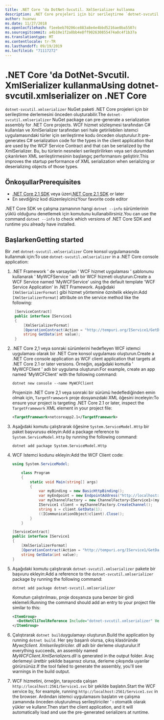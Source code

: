 ```yaml
---
title: .NET Core 'da DotNet-Svcutil. XmlSerializer kullanma
description: .NET Core projeleri için bir serileştirme `dotnet-svcutil.xmlserializer` derlemesini önceden oluşturmak üzere NuGet paketini nasıl kullanabileceğinizi öğrenin.
author: huanwu
ms.date: 11/27/2018
ms.openlocfilehash: f1eebeb70206ce883a8e4e4bbd5216ae0ba5507c
ms.sourcegitcommit: a4b10e1f2a8bb4e8ff902630855474a0c4f1b37a
ms.translationtype: MT
ms.contentlocale: tr-TR
ms.lasthandoff: 09/19/2019
ms.locfileid: "71117272"
---
```

# <a name="using-dotnet-svcutilxmlserializer-on-net-core"></a><span data-ttu-id="57ba4-103">.NET Core 'da DotNet-Svcutil. XmlSerializer kullanma</span><span class="sxs-lookup"><span data-stu-id="57ba4-103">Using dotnet-svcutil.xmlserializer on .NET Core</span></span>

<span data-ttu-id="57ba4-104">`dotnet-svcutil.xmlserializer` NuGet paketi .NET Core projeleri için bir serileştirme derlemesini önceden oluşturabilir.</span><span class="sxs-lookup"><span data-stu-id="57ba4-104">The `dotnet-svcutil.xmlserializer` NuGet package can pre-generate a serialization assembly for .NET Core projects.</span></span> <span data-ttu-id="57ba4-105">WCF hizmet sözleşmesi tarafından C# kullanılan ve XmlSerializer tarafından seri hale getirilebilen istemci uygulamasındaki türler için serileştirme kodu önceden oluşturulur.</span><span class="sxs-lookup"><span data-stu-id="57ba4-105">It pre-generates C# serialization code for the types in the client application that are used by the WCF Service Contract and that can be serialized by the XmlSerializer.</span></span> <span data-ttu-id="57ba4-106">Bu, bu türlerin nesneleri serileştirilirken veya seri durumdan çıkarılırken XML serileştirmesinin başlangıç performansını geliştirir.</span><span class="sxs-lookup"><span data-stu-id="57ba4-106">This improves the startup performance of XML serialization when serializing or deserializing objects of those types.</span></span>

## <a name="prerequisites"></a><span data-ttu-id="57ba4-107">Önkoşullar</span><span class="sxs-lookup"><span data-stu-id="57ba4-107">Prerequisites</span></span>

* <span data-ttu-id="57ba4-108">[.NET Core 2,1 SDK](https://dotnet.microsoft.com/download) veya üzeri</span><span class="sxs-lookup"><span data-stu-id="57ba4-108">[.NET Core 2.1 SDK](https://dotnet.microsoft.com/download) or later</span></span>
* <span data-ttu-id="57ba4-109">En sevdiğiniz kod düzenleyiciniz</span><span class="sxs-lookup"><span data-stu-id="57ba4-109">Your favorite code editor</span></span>

<span data-ttu-id="57ba4-110">.NET Core SDK ve çalışma zamanının hangi `dotnet --info` sürümlerinin yüklü olduğunu denetlemek için komutunu kullanabilirsiniz.</span><span class="sxs-lookup"><span data-stu-id="57ba4-110">You can use the command `dotnet --info` to check which versions of .NET Core SDK and runtime you already have installed.</span></span>

## <a name="getting-started"></a><span data-ttu-id="57ba4-111">Başlarken</span><span class="sxs-lookup"><span data-stu-id="57ba4-111">Getting started</span></span>

<span data-ttu-id="57ba4-112">Bir .net `dotnet-svcutil.xmlserializer` Core konsol uygulamasında kullanmak için:</span><span class="sxs-lookup"><span data-stu-id="57ba4-112">To use `dotnet-svcutil.xmlserializer` in a .NET Core console application:</span></span>

1. <span data-ttu-id="57ba4-113">.NET Framework ' de varsayılan ' WCF hizmet uygulaması ' şablonunu kullanarak ' MyWCFService ' adlı bir WCF hizmeti oluşturun.</span><span class="sxs-lookup"><span data-stu-id="57ba4-113">Create a WCF Service named 'MyWCFService' using the default template 'WCF Service Application' in .NET Framework.</span></span> <span data-ttu-id="57ba4-114">Aşağıdaki `[XmlSerializerFormat]` gibi hizmet yöntemine öznitelik ekleyin:</span><span class="sxs-lookup"><span data-stu-id="57ba4-114">Add `[XmlSerializerFormat]` attribute on the service method like the following:</span></span>

   ```csharp
    [ServiceContract]
    public interface IService1
    {
        [XmlSerializerFormat]
        [OperationContract(Action = "http://tempuri.org/IService1/GetData", ReplyAction = "http://tempuri.org/IService1/GetDataResponse")]
        string GetData(int value);
    }
    ```

2. <span data-ttu-id="57ba4-115">.NET Core 2,1 veya sonraki sürümlerini hedefleyen WCF istemci uygulaması olarak bir .NET Core konsol uygulaması oluşturun.</span><span class="sxs-lookup"><span data-stu-id="57ba4-115">Create a .NET Core console application as WCF client application that targets at .NET Core 2.1 or later versions.</span></span> <span data-ttu-id="57ba4-116">Örneğin, aşağıdaki komutla ' MyWCFClient ' adlı bir uygulama oluşturun:</span><span class="sxs-lookup"><span data-stu-id="57ba4-116">For example, create an app named 'MyWCFClient' with the following command:</span></span>

    ```dotnetcli
    dotnet new console --name MyWCFClient
    ```

    <span data-ttu-id="57ba4-117">Projenizin .NET Core 2,1 veya sonraki bir sürümü hedeflediğinden emin olmak için, `TargetFramework` proje dosyanızdaki XML öğesini inceleyin:</span><span class="sxs-lookup"><span data-stu-id="57ba4-117">To ensure your project is targeting .NET Core 2.1 or later, inspect the `TargetFramework` XML element in your project file:</span></span>

    ```xml
    <TargetFramework>netcoreapp2.1</TargetFramework>
    ```

3. <span data-ttu-id="57ba4-118">Aşağıdaki komutu çalıştırarak öğesine `System.ServiceModel.Http` bir paket başvurusu ekleyin:</span><span class="sxs-lookup"><span data-stu-id="57ba4-118">Add a package reference to `System.ServiceModel.Http` by running the following command:</span></span>

    ```dotnetcli
    dotnet add package System.ServiceModel.Http
    ```

4. <span data-ttu-id="57ba4-119">WCF Istemci kodunu ekleyin:</span><span class="sxs-lookup"><span data-stu-id="57ba4-119">Add the WCF Client code:</span></span>

    ```csharp
    using System.ServiceModel;

        class Program
        {
            static void Main(string[] args)
            {
                var myBinding = new BasicHttpBinding();
                var myEndpoint = new EndpointAddress("http://localhost:2561/Service1.svc"); //Fill your service url here
                var myChannelFactory = new ChannelFactory<IService1>(myBinding, myEndpoint);
                IService1 client = myChannelFactory.CreateChannel();
                string s = client.GetData(1);
                ((ICommunicationObject)client).Close();
            }
        }

    [ServiceContract]
    public interface IService1
    {
        [XmlSerializerFormat]
        [OperationContract(Action = "http://tempuri.org/IService1/GetData", ReplyAction = "http://tempuri.org/IService1/GetDataResponse")]
        string GetData(int value);
    }
    ```

5. <span data-ttu-id="57ba4-120">Aşağıdaki komutu çalıştırarak `dotnet-svcutil.xmlserializer` pakete bir başvuru ekleyin:</span><span class="sxs-lookup"><span data-stu-id="57ba4-120">Add a reference to the `dotnet-svcutil.xmlserializer` package by running the following command:</span></span>
  
    ```dotnetcli
    dotnet add package dotnet-svcutil.xmlserializer
    ```

    <span data-ttu-id="57ba4-121">Komutun çalıştırılması, proje dosyanıza şuna benzer bir girdi eklemeli:</span><span class="sxs-lookup"><span data-stu-id="57ba4-121">Running the command should add an entry to your project file similar to this:</span></span>
  
    ```xml
    <ItemGroup>
      <DotNetCliToolReference Include="dotnet-svcutil.xmlserializer" Version="1.0.0" />
    </ItemGroup>
    ```

6. <span data-ttu-id="57ba4-122">Çalıştırarak `dotnet build`uygulamayı oluşturun.</span><span class="sxs-lookup"><span data-stu-id="57ba4-122">Build the application by running `dotnet build`.</span></span> <span data-ttu-id="57ba4-123">Her şey başarılı olursa, çıkış klasöründe *Mywcfclient. Xmlserileştiriciler. dll* adlı bir derleme oluşturulur.</span><span class="sxs-lookup"><span data-stu-id="57ba4-123">If everything succeeds, an assembly named *MyWCFClient.XmlSerializers.dll* is generated in the output folder.</span></span> <span data-ttu-id="57ba4-124">Araç derlemeyi üretbir şekilde başarısız olursa, derleme çıkışında uyarılar görürsünüz.</span><span class="sxs-lookup"><span data-stu-id="57ba4-124">If the tool failed to generate the assembly, you'll see warnings in the build output.</span></span>

7. <span data-ttu-id="57ba4-125">WCF hizmetini, örneğin, tarayıcıda çalışan `http://localhost:2561/Service1.svc` bir şekilde başlatın.</span><span class="sxs-lookup"><span data-stu-id="57ba4-125">Start the WCF service by, for example, running `http://localhost:2561/Service1.svc` in the browser.</span></span> <span data-ttu-id="57ba4-126">Ardından istemci uygulamasını başlatın ve çalışma zamanında önceden oluşturulmuş serileştiriciler ' ı otomatik olarak yükler ve kullanır.</span><span class="sxs-lookup"><span data-stu-id="57ba4-126">Then start the client application, and it will automatically load and use the pre-generated serializers at runtime.</span></span>
